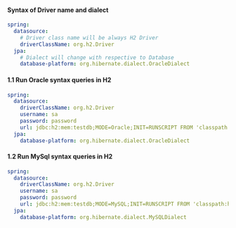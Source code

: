#### Syntax of Driver name and dialect 

```yaml
spring:
  datasource:
    # Driver class name will be always H2 Driver
    driverClassName: org.h2.Driver
  jpa:
    # Dialect will change with respective to Database
    database-platform: org.hibernate.dialect.OracleDialect
```

#### 1.1 Run Oracle syntax queries in H2

```yaml
spring:
  datasource:
    driverClassName: org.h2.Driver
    username: sa
    password: password
    url: jdbc:h2:mem:testdb;MODE=Oracle;INIT=RUNSCRIPT FROM 'classpath:h2/schema.sql'
  jpa:
    database-platform: org.hibernate.dialect.OracleDialect
```

#### 1.2 Run MySql syntax queries in H2

```yaml
spring:
  datasource:
    driverClassName: org.h2.Driver
    username: sa
    password: password
    url: jdbc:h2:mem:testdb;MODE=MySQL;INIT=RUNSCRIPT FROM 'classpath:h2/schema.sql'
  jpa:
    database-platform: org.hibernate.dialect.MySQLDialect
```

